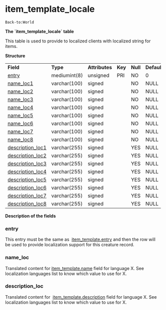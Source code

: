 # item\_template\_locale

`Back-to:World`

**The \`item\_template\_locale\` table**

This table is used to provide to localized clients with localized string for items.

**Structure**

|                                                            |              |                |         |          |             |           |             |
|------------------------------------------------------------|--------------|----------------|---------|----------|-------------|-----------|-------------|
| **Field**                                                  | **Type**     | **Attributes** | **Key** | **Null** | **Default** | **Extra** | **Comment** |
| [entry](#item_template_locale-entry)                       | mediumint(8) | unsigned       | PRI     | NO       | 0           |           |             |
| [name\_loc1](#item_template_locale-name_loc)               | varchar(100) | signed         |         | NO       | NULL        |           |             |
| [name\_loc2](#item_template_locale-name_loc)               | varchar(100) | signed         |         | NO       | NULL        |           |             |
| [name\_loc3](#item_template_locale-name_loc)               | varchar(100) | signed         |         | NO       | NULL        |           |             |
| [name\_loc4](#item_template_locale-name_loc)               | varchar(100) | signed         |         | NO       | NULL        |           |             |
| [name\_loc5](#item_template_locale-name_loc)               | varchar(100) | signed         |         | NO       | NULL        |           |             |
| [name\_loc6](#item_template_locale-name_loc)               | varchar(100) | signed         |         | NO       | NULL        |           |             |
| [name\_loc7](#item_template_locale-name_loc)               | varchar(100) | signed         |         | NO       | NULL        |           |             |
| [name\_loc8](#item_template_locale-name_loc)               | varchar(100) | signed         |         | NO       | NULL        |           |             |
| [description\_loc1](#item_template_locale-description_loc) | varchar(255) | signed         |         | YES      | NULL        |           |             |
| [description\_loc2](#item_template_locale-description_loc) | varchar(255) | signed         |         | YES      | NULL        |           |             |
| [description\_loc3](#item_template_locale-description_loc) | varchar(255) | signed         |         | YES      | NULL        |           |             |
| [description\_loc4](#item_template_locale-description_loc) | varchar(255) | signed         |         | YES      | NULL        |           |             |
| [description\_loc5](#item_template_locale-description_loc) | varchar(255) | signed         |         | YES      | NULL        |           |             |
| [description\_loc6](#item_template_locale-description_loc) | varchar(255) | signed         |         | YES      | NULL        |           |             |
| [description\_loc7](#item_template_locale-description_loc) | varchar(255) | signed         |         | YES      | NULL        |           |             |
| [description\_loc8](#item_template_locale-description_loc) | varchar(255) | signed         |         | YES      | NULL        |           |             |

**Description of the fields**

### entry

This entry must be the same as  [item\_template.entry](https://trinitycore.atlassian.net/wiki/display/tc/item_template#item_template-entry) and then the row will be used to provide localization support for this creature record.

### name\_loc

Translated content for [item\_template.name](https://trinitycore.atlassian.net/wiki/display/tc/item_template#item_template-name) field for language X.
See localization languages list to know which value to use for X.

### description\_loc

Translated content for  [item\_template.description](https://trinitycore.atlassian.net/wiki/display/tc/item_template#item_template-description) field for language X.
See localization languages list to know which value to use for X.
